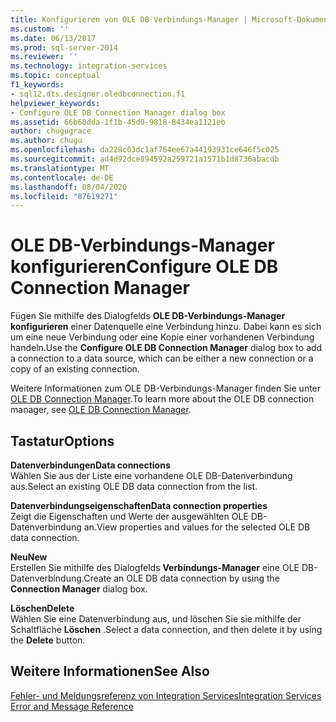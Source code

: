 ```yaml
---
title: Konfigurieren von OLE DB Verbindungs-Manager | Microsoft-Dokumentation
ms.custom: ''
ms.date: 06/13/2017
ms.prod: sql-server-2014
ms.reviewer: ''
ms.technology: integration-services
ms.topic: conceptual
f1_keywords:
- sql12.dts.designer.oledbconnection.f1
helpviewer_keywords:
- Configure OLE DB Connection Manager dialog box
ms.assetid: 66b60dda-1f1b-45d0-9818-8434ea1121eb
author: chugugrace
ms.author: chugu
ms.openlocfilehash: da228c03dc1af764ee67a44193931ce646f5c025
ms.sourcegitcommit: ad4d92dce894592a259721a1571b1d8736abacdb
ms.translationtype: MT
ms.contentlocale: de-DE
ms.lasthandoff: 08/04/2020
ms.locfileid: "87619271"
---
```

# <a name="configure-ole-db-connection-manager"></a><span data-ttu-id="750e9-102">OLE DB-Verbindungs-Manager konfigurieren</span><span class="sxs-lookup"><span data-stu-id="750e9-102">Configure OLE DB Connection Manager</span></span>
  <span data-ttu-id="750e9-103">Fügen Sie mithilfe des Dialogfelds **OLE DB-Verbindungs-Manager konfigurieren** einer Datenquelle eine Verbindung hinzu. Dabei kann es sich um eine neue Verbindung oder eine Kopie einer vorhandenen Verbindung handeln.</span><span class="sxs-lookup"><span data-stu-id="750e9-103">Use the **Configure OLE DB Connection Manager** dialog box to add a connection to a data source, which can be either a new connection or a copy of an existing connection.</span></span>  
  
 <span data-ttu-id="750e9-104">Weitere Informationen zum OLE DB-Verbindungs-Manager finden Sie unter [OLE DB Connection Manager](connection-manager/ole-db-connection-manager.md).</span><span class="sxs-lookup"><span data-stu-id="750e9-104">To learn more about the OLE DB connection manager, see [OLE DB Connection Manager](connection-manager/ole-db-connection-manager.md).</span></span>  
  
## <a name="options"></a><span data-ttu-id="750e9-105">Tastatur</span><span class="sxs-lookup"><span data-stu-id="750e9-105">Options</span></span>  
 <span data-ttu-id="750e9-106">**Datenverbindungen**</span><span class="sxs-lookup"><span data-stu-id="750e9-106">**Data connections**</span></span>  
 <span data-ttu-id="750e9-107">Wählen Sie aus der Liste eine vorhandene OLE DB-Datenverbindung aus.</span><span class="sxs-lookup"><span data-stu-id="750e9-107">Select an existing OLE DB data connection from the list.</span></span>  
  
 <span data-ttu-id="750e9-108">**Datenverbindungseigenschaften**</span><span class="sxs-lookup"><span data-stu-id="750e9-108">**Data connection properties**</span></span>  
 <span data-ttu-id="750e9-109">Zeigt die Eigenschaften und Werte der ausgewählten OLE DB-Datenverbindung an.</span><span class="sxs-lookup"><span data-stu-id="750e9-109">View properties and values for the selected OLE DB data connection.</span></span>  
  
 <span data-ttu-id="750e9-110">**Neu**</span><span class="sxs-lookup"><span data-stu-id="750e9-110">**New**</span></span>  
 <span data-ttu-id="750e9-111">Erstellen Sie mithilfe des Dialogfelds **Verbindungs-Manager** eine OLE DB-Datenverbindung.</span><span class="sxs-lookup"><span data-stu-id="750e9-111">Create an OLE DB data connection by using the **Connection Manager** dialog box.</span></span>  
  
 <span data-ttu-id="750e9-112">**Löschen**</span><span class="sxs-lookup"><span data-stu-id="750e9-112">**Delete**</span></span>  
 <span data-ttu-id="750e9-113">Wählen Sie eine Datenverbindung aus, und löschen Sie sie mithilfe der Schaltfläche **Löschen** .</span><span class="sxs-lookup"><span data-stu-id="750e9-113">Select a data connection, and then delete it by using the **Delete** button.</span></span>  
  
## <a name="see-also"></a><span data-ttu-id="750e9-114">Weitere Informationen</span><span class="sxs-lookup"><span data-stu-id="750e9-114">See Also</span></span>  
 [<span data-ttu-id="750e9-115">Fehler- und Meldungsreferenz von Integration Services</span><span class="sxs-lookup"><span data-stu-id="750e9-115">Integration Services Error and Message Reference</span></span>](../../2014/integration-services/integration-services-error-and-message-reference.md)  
  
  

